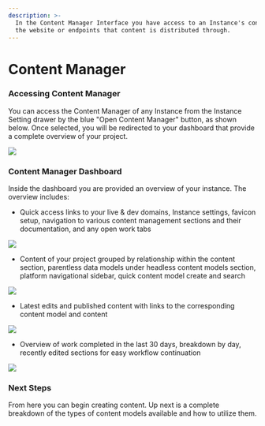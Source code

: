 ```yaml
---
description: >-
  In the Content Manager Interface you have access to an Instance's content and
  the website or endpoints that content is distributed through.
---
```


# Content Manager

### Accessing Content Manager

You can access the Content Manager of any Instance from the Instance Setting drawer by the blue "Open Content Manager" button, as shown below. Once selected, you will be redirected to your dashboard that provide a complete overview of your project.

![](<../.gitbook/assets/Screen Shot 2021-07-09 at 3.23.08 PM.png>)

### Content Manager Dashboard

Inside the dashboard you are provided an overview of your instance. The overview includes:

* Quick access links to your live & dev domains, Instance settings, favicon setup, navigation to various content management sections and their documentation, and any open work tabs

![](<../.gitbook/assets/image (80).png>)

* Content of your project grouped by relationship within the content section, parentless data models under headless content models section, platform navigational sidebar, quick content model create and search

![](<../.gitbook/assets/image (82).png>)

* Latest edits and published content with links to the corresponding content model and content

![](<../.gitbook/assets/image (12).png>)

* Overview of work completed in the last 30 days, breakdown by day, recently edited sections for easy workflow continuation&#x20;

![](<../.gitbook/assets/image (11).png>)

### Next Steps

From here you can begin creating content. Up next is a complete breakdown of the types of content models available and how to utilize them.&#x20;
